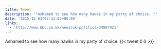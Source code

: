 ```yaml
---
title: Tweet
description: '"Ashamed to see how many hawks in my party of choice. "'
date: '2015-12-03T07:12:02+00:00'
links:
  - 'http://www.bbc.co.uk/news/uk-politics-34987921'
---
```

Ashamed to see how many hawks in my party of choice. 
      {{< tweet 0 0 >}}
    
